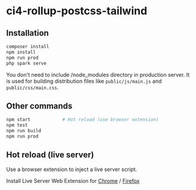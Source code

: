 # ci4-rollup-postcss-tailwind

## Installation

```bash
composer install
npm install
npm run prod
php spark serve
```

You don't need to include /node_modules directory in production server. It is used for building distribution files like `public/js/main.js` and `public/css/main.css`.

## Other commands

```bash
npm start            # Hot reload (use browser extension)
npm test
npm run build
npm run prod
```

## Hot reload (live server)

Use a browser extension to inject a live server script.

Install Live Server Web Extension for [Chrome](https://addons.mozilla.org/en-US/firefox/addon/live-server-web-extension/)
/ [Firefox](https://chrome.google.com/webstore/detail/live-server-web-extension/fiegdmejfepffgpnejdinekhfieaogmj)
